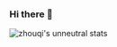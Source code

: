### Hi there 👋

<!--
**zhouqimark/zhouqimark** is a ✨ _special_ ✨ repository because its `README.md` (this file) appears on your GitHub profile.

Here are some ideas to get you started:

- 🔭 I’m currently working on ...
- 🌱 I’m currently learning ...
- 👯 I’m looking to collaborate on ...
- 🤔 I’m looking for help with ...
- 💬 Ask me about ...
- 📫 How to reach me: ...
- 😄 Pronouns: ...
- ⚡ Fun fact: ...
-->
![zhouqi's unneutral stats](https://github-readme-stats.vercel.app/api?username=zhouqimark&show_icons=true&bg_color=#ffecd2,#fcb69f)
